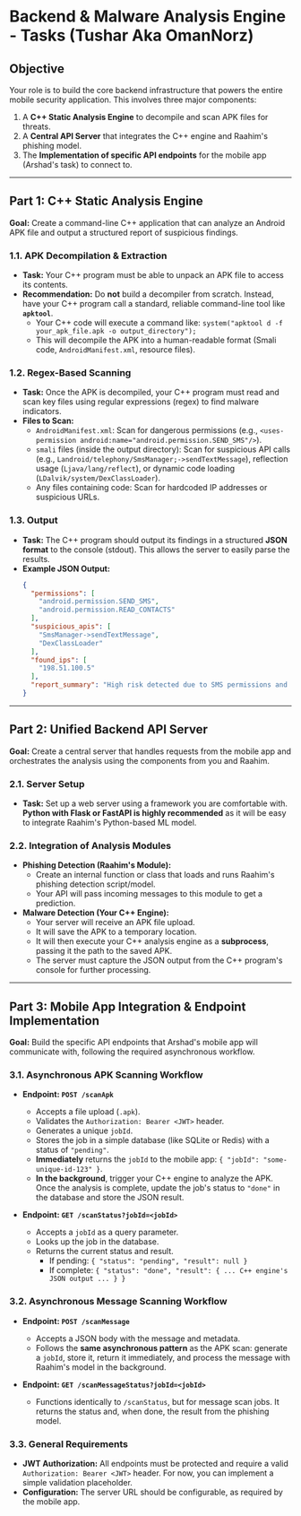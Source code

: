 
# Backend & Malware Analysis Engine - Tasks (Tushar Aka OmanNorz)

## Objective

Your role is to build the core backend infrastructure that powers the entire mobile security application. This involves three major components:
1.  A **C++ Static Analysis Engine** to decompile and scan APK files for threats.
2.  A **Central API Server** that integrates the C++ engine and Raahim's phishing model.
3.  The **Implementation of specific API endpoints** for the mobile app (Arshad's task) to connect to.

---

## Part 1: C++ Static Analysis Engine

**Goal:** Create a command-line C++ application that can analyze an Android APK file and output a structured report of suspicious findings.

### 1.1. APK Decompilation & Extraction
-   **Task:** Your C++ program must be able to unpack an APK file to access its contents.
-   **Recommendation:** Do **not** build a decompiler from scratch. Instead, have your C++ program call a standard, reliable command-line tool like **`apktool`**.
    -   Your C++ code will execute a command like: `system("apktool d -f your_apk_file.apk -o output_directory");`
    -   This will decompile the APK into a human-readable format (Smali code, `AndroidManifest.xml`, resource files).

### 1.2. Regex-Based Scanning
-   **Task:** Once the APK is decompiled, your C++ program must read and scan key files using regular expressions (regex) to find malware indicators.
-   **Files to Scan:**
    -   `AndroidManifest.xml`: Scan for dangerous permissions (e.g., `<uses-permission android:name="android.permission.SEND_SMS"/>`).
    -   `smali` files (inside the output directory): Scan for suspicious API calls (e.g., `Landroid/telephony/SmsManager;->sendTextMessage`), reflection usage (`Ljava/lang/reflect`), or dynamic code loading (`LDalvik/system/DexClassLoader`).
    -   Any files containing code: Scan for hardcoded IP addresses or suspicious URLs.

### 1.3. Output
-   **Task:** The C++ program should output its findings in a structured **JSON format** to the console (stdout). This allows the server to easily parse the results.
-   **Example JSON Output:**
    ```json
    {
      "permissions": [
        "android.permission.SEND_SMS",
        "android.permission.READ_CONTACTS"
      ],
      "suspicious_apis": [
        "SmsManager->sendTextMessage",
        "DexClassLoader"
      ],
      "found_ips": [
        "198.51.100.5"
      ],
      "report_summary": "High risk detected due to SMS permissions and C2-like IP address."
    }
    ```

---

## Part 2: Unified Backend API Server

**Goal:** Create a central server that handles requests from the mobile app and orchestrates the analysis using the components from you and Raahim.

### 2.1. Server Setup
-   **Task:** Set up a web server using a framework you are comfortable with. **Python with Flask or FastAPI is highly recommended** as it will be easy to integrate Raahim's Python-based ML model.

### 2.2. Integration of Analysis Modules
-   **Phishing Detection (Raahim's Module):**
    -   Create an internal function or class that loads and runs Raahim's phishing detection script/model.
    -   Your API will pass incoming messages to this module to get a prediction.
-   **Malware Detection (Your C++ Engine):**
    -   Your server will receive an APK file upload.
    -   It will save the APK to a temporary location.
    -   It will then execute your C++ analysis engine as a **subprocess**, passing it the path to the saved APK.
    -   The server must capture the JSON output from the C++ program's console for further processing.

---

## Part 3: Mobile App Integration & Endpoint Implementation

**Goal:** Build the specific API endpoints that Arshad's mobile app will communicate with, following the required asynchronous workflow.

### 3.1. Asynchronous APK Scanning Workflow
-   **Endpoint: `POST /scanApk`**
    -   Accepts a file upload (`.apk`).
    -   Validates the `Authorization: Bearer <JWT>` header.
    -   Generates a unique `jobId`.
    -   Stores the job in a simple database (like SQLite or Redis) with a status of `"pending"`.
    -   **Immediately** returns the `jobId` to the mobile app: `{ "jobId": "some-unique-id-123" }`.
    -   **In the background**, trigger your C++ engine to analyze the APK. Once the analysis is complete, update the job's status to `"done"` in the database and store the JSON result.

-   **Endpoint: `GET /scanStatus?jobId=<jobId>`**
    -   Accepts a `jobId` as a query parameter.
    -   Looks up the job in the database.
    -   Returns the current status and result.
        -   If pending: `{ "status": "pending", "result": null }`
        -   If complete: `{ "status": "done", "result": { ... C++ engine's JSON output ... } }`

### 3.2. Asynchronous Message Scanning Workflow
-   **Endpoint: `POST /scanMessage`**
    -   Accepts a JSON body with the message and metadata.
    -   Follows the **same asynchronous pattern** as the APK scan: generate a `jobId`, store it, return it immediately, and process the message with Raahim's model in the background.

-   **Endpoint: `GET /scanMessageStatus?jobId=<jobId>`**
    -   Functions identically to `/scanStatus`, but for message scan jobs. It returns the status and, when done, the result from the phishing model.

### 3.3. General Requirements
-   **JWT Authorization:** All endpoints must be protected and require a valid `Authorization: Bearer <JWT>` header. For now, you can implement a simple validation placeholder.
-   **Configuration:** The server URL should be configurable, as required by the mobile app.
